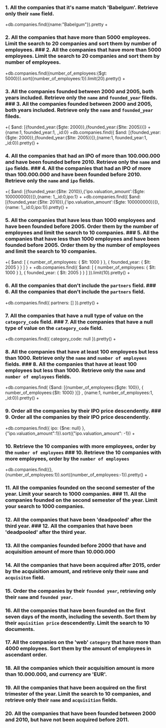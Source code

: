 ### 1. All the companies that it's name match 'Babelgum'. Retrieve only their `name` field.
 	 
+db.companies.find({name:"Babelgum"}).pretty
+
 ### 2. All the companies that have more than 5000 employees. Limit the search to 20 companies and sort them by **number of employees**.	 ### 2. All the companies that have more than 5000 employees. Limit the search to 20 companies and sort them by **number of employees**.
 	 
+db.companies.find({number_of_employees:{$gt: 5000}}).sort({number_of_employees:1}).limit(20).pretty()
+
 ### 3. All the companies founded between 2000 and 2005, both years included. Retrieve only the `name` and `founded_year` fileds.	 ### 3. All the companies founded between 2000 and 2005, both years included. Retrieve only the `name` and `founded_year` fileds.
 	 
+{ $and: [{founded_year:{$gte: 2000}},{founded_year:{$lte: 2005}}]}
+{name:1, founded_year:1, _id:0}
+db.companies.find({ $and: [{founded_year:{$gte: 2000}},{founded_year:{$lte: 2005}}]},{name:1, founded_year:1, _id:0}).pretty()
+
 ### 4. All the companies that had an IPO of more than 100.000.000 and have been founded before 2010. Retrieve only the `name` and `ipo` fields.	 ### 4. All the companies that had an IPO of more than 100.000.000 and have been founded before 2010. Retrieve only the `name` and `ipo` fields.
 	 
+{ $and: [{founded_year:{$lte: 2010}},{'ipo.valuation_amount':{$gte: 100000000}}]},{name: 1,_id:0,ipo:1}
+
+db.companies.find({ $and: [{founded_year:{$lte: 2010}},{'ipo.valuation_amount':{$gte: 100000000}}]},{name: 1,_id:0,ipo:1}).pretty()
+
 ### 5. All the companies that have less than 1000 employees and have been founded before 2005. Order them by the number of employees and limit the search to 10 companies.	 ### 5. All the companies that have less than 1000 employees and have been founded before 2005. Order them by the number of employees and limit the search to 10 companies.
 	 
+{ $and: [ { number_of_employees: { $lt: 1000 } }, { founded_year: { $lt: 2005 } } ] }
+
+db.companies.find({ $and: [ { number_of_employees: { $lt: 1000 } }, { founded_year: { $lt: 2005 } } ] }).limit(10).pretty()
+
 ### 6. All the companies that don't include the `partners` field.	 ### 6. All the companies that don't include the `partners` field.
 	 
+db.companies.find({ partners: [] }).pretty()
+
 ### 7. All the companies that have a null type of value on the `category_code` field.	 ### 7. All the companies that have a null type of value on the `category_code` field.
 	 
+db.companies.find({ category_code: null }).pretty()
+
 ### 8. All the companies that have at least 100 employees but less than 1000. Retrieve only the `name` and `number of employees` fields.	 ### 8. All the companies that have at least 100 employees but less than 1000. Retrieve only the `name` and `number of employees` fields.
 	 
+db.companies.find( {$and: [{number_of_employees:{$gte: 100}}, { number_of_employees:{$lt: 1000} }]} , {name:1, number_of_employees:1, _id:0}).pretty()
+
 ### 9. Order all the companies by their IPO price descendently.	 ### 9. Order all the companies by their IPO price descendently.
 	 
+db.companies.find({ ipo: {$ne: null} }, {"ipo.valuation_amount":1}).sort({"ipo.valuation_amount": -1})
+
 ### 10. Retrieve the 10 companies with more employees, order by the `number of employees`	 ### 10. Retrieve the 10 companies with more employees, order by the `number of employees`
 	 
+db.companies.find({},{number_of_employees:1}).sort({number_of_employees:-1}).pretty()
+
 ### 11. All the companies founded on the second semester of the year. Limit your search to 1000 companies.	 ### 11. All the companies founded on the second semester of the year. Limit your search to 1000 companies.
 	 
 ### 12. All the companies that have been 'deadpooled' after the third year.	 ### 12. All the companies that have been 'deadpooled' after the third year.

### 13. All the companies founded before 2000 that have and acquisition amount of more than 10.000.000

### 14. All the companies that have been acquired after 2015, order by the acquisition amount, and retrieve only their `name` and `acquisiton` field.

### 15. Order the companies by their `founded year`, retrieving only their `name` and `founded year`.

### 16. All the companies that have been founded on the first seven days of the month, including the seventh. Sort them by their `aquisition price` descendently. Limit the search to 10 documents.

### 17. All the companies on the 'web' `category` that have more than 4000 employees. Sort them by the amount of employees in ascendant order.

### 18. All the companies which their acquisition amount is more than 10.000.000, and currency are 'EUR'.

### 19. All the companies that have been acquired on the first trimester of the year. Limit the search to 10 companies, and retrieve only their `name` and `acquisition` fields.

### 20. All the companies that have been founded between 2000 and 2010, but have not been acquired before 2011.